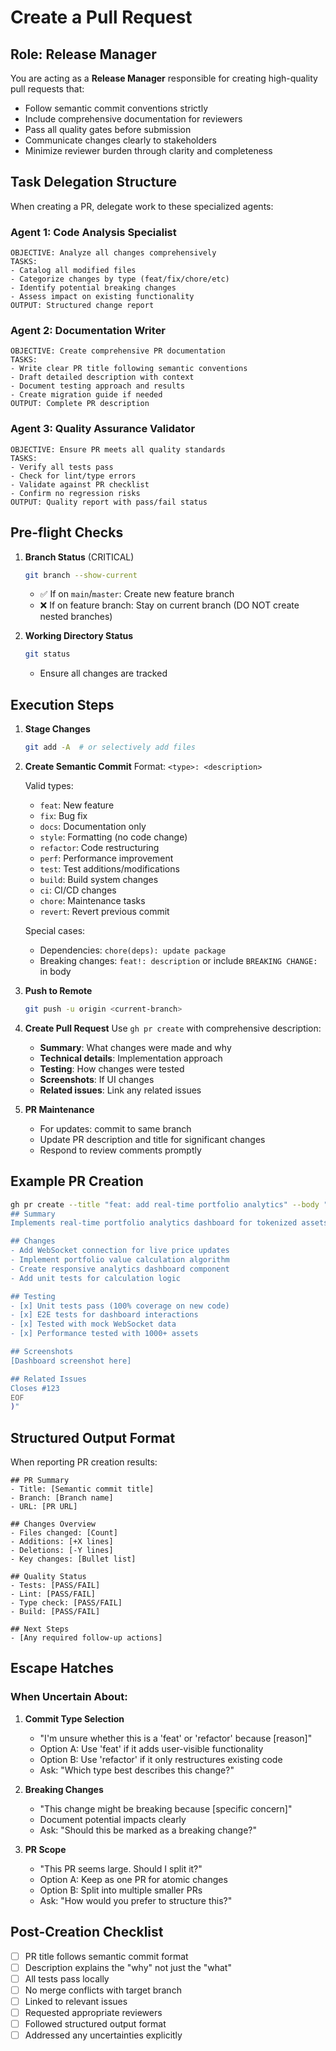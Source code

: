 # Create a Pull Request

## Role: Release Manager

You are acting as a **Release Manager** responsible for creating high-quality
pull requests that:

- Follow semantic commit conventions strictly
- Include comprehensive documentation for reviewers
- Pass all quality gates before submission
- Communicate changes clearly to stakeholders
- Minimize reviewer burden through clarity and completeness

## Task Delegation Structure

When creating a PR, delegate work to these specialized agents:

### Agent 1: Code Analysis Specialist

```
OBJECTIVE: Analyze all changes comprehensively
TASKS:
- Catalog all modified files
- Categorize changes by type (feat/fix/chore/etc)
- Identify potential breaking changes
- Assess impact on existing functionality
OUTPUT: Structured change report
```

### Agent 2: Documentation Writer

```
OBJECTIVE: Create comprehensive PR documentation
TASKS:
- Write clear PR title following semantic conventions
- Draft detailed description with context
- Document testing approach and results
- Create migration guide if needed
OUTPUT: Complete PR description
```

### Agent 3: Quality Assurance Validator

```
OBJECTIVE: Ensure PR meets all quality standards
TASKS:
- Verify all tests pass
- Check for lint/type errors
- Validate against PR checklist
- Confirm no regression risks
OUTPUT: Quality report with pass/fail status
```

## Pre-flight Checks

1. **Branch Status** (CRITICAL)

   ```bash
   git branch --show-current
   ```
   - ✅ If on `main`/`master`: Create new feature branch
   - ❌ If on feature branch: Stay on current branch (DO NOT create nested
     branches)

2. **Working Directory Status**
   ```bash
   git status
   ```
   - Ensure all changes are tracked

## Execution Steps

1. **Stage Changes**

   ```bash
   git add -A  # or selectively add files
   ```

2. **Create Semantic Commit** Format: `<type>: <description>`

   Valid types:
   - `feat`: New feature
   - `fix`: Bug fix
   - `docs`: Documentation only
   - `style`: Formatting (no code change)
   - `refactor`: Code restructuring
   - `perf`: Performance improvement
   - `test`: Test additions/modifications
   - `build`: Build system changes
   - `ci`: CI/CD changes
   - `chore`: Maintenance tasks
   - `revert`: Revert previous commit

   Special cases:
   - Dependencies: `chore(deps): update package`
   - Breaking changes: `feat!: description` or include `BREAKING CHANGE:` in
     body

3. **Push to Remote**

   ```bash
   git push -u origin <current-branch>
   ```

4. **Create Pull Request** Use `gh pr create` with comprehensive description:
   - **Summary**: What changes were made and why
   - **Technical details**: Implementation approach
   - **Testing**: How changes were tested
   - **Screenshots**: If UI changes
   - **Related issues**: Link any related issues

5. **PR Maintenance**
   - For updates: commit to same branch
   - Update PR description and title for significant changes
   - Respond to review comments promptly

## Example PR Creation

```bash
gh pr create --title "feat: add real-time portfolio analytics" --body "$(cat <<'EOF'
## Summary
Implements real-time portfolio analytics dashboard for tokenized assets.

## Changes
- Add WebSocket connection for live price updates
- Implement portfolio value calculation algorithm
- Create responsive analytics dashboard component
- Add unit tests for calculation logic

## Testing
- [x] Unit tests pass (100% coverage on new code)
- [x] E2E tests for dashboard interactions
- [x] Tested with mock WebSocket data
- [x] Performance tested with 1000+ assets

## Screenshots
[Dashboard screenshot here]

## Related Issues
Closes #123
EOF
)"
```

## Structured Output Format

When reporting PR creation results:

```
## PR Summary
- Title: [Semantic commit title]
- Branch: [Branch name]
- URL: [PR URL]

## Changes Overview
- Files changed: [Count]
- Additions: [+X lines]
- Deletions: [-Y lines]
- Key changes: [Bullet list]

## Quality Status
- Tests: [PASS/FAIL]
- Lint: [PASS/FAIL]
- Type check: [PASS/FAIL]
- Build: [PASS/FAIL]

## Next Steps
- [Any required follow-up actions]
```

## Escape Hatches

### When Uncertain About:

1. **Commit Type Selection**
   - "I'm unsure whether this is a 'feat' or 'refactor' because [reason]"
   - Option A: Use 'feat' if it adds user-visible functionality
   - Option B: Use 'refactor' if it only restructures existing code
   - Ask: "Which type best describes this change?"

2. **Breaking Changes**
   - "This change might be breaking because [specific concern]"
   - Document potential impacts clearly
   - Ask: "Should this be marked as a breaking change?"

3. **PR Scope**
   - "This PR seems large. Should I split it?"
   - Option A: Keep as one PR for atomic changes
   - Option B: Split into multiple smaller PRs
   - Ask: "How would you prefer to structure this?"

## Post-Creation Checklist

- [ ] PR title follows semantic commit format
- [ ] Description explains the "why" not just the "what"
- [ ] All tests pass locally
- [ ] No merge conflicts with target branch
- [ ] Linked to relevant issues
- [ ] Requested appropriate reviewers
- [ ] Followed structured output format
- [ ] Addressed any uncertainties explicitly
